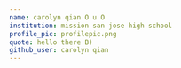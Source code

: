 ```yaml
---
name: carolyn qian O u O
institution: mission san jose high school
profile_pic: profilepic.png
quote: hello there B)
github_user: carolyn qian
---
```

